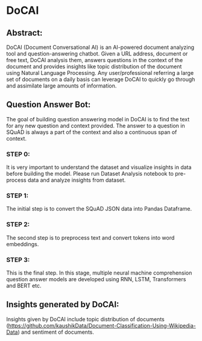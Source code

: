 # DoCAI

## Abstract:

DoCAI (Document Conversational AI) is an AI-powered document analyzing tool and question-answering chatbot. Given a URL address, document or free text, DoCAI analysis them, answers questions in the context of the document and provides insights like topic distribution of the document using Natural Language Processing. Any user/professional referring a large set of documents on a daily basis can leverage DoCAI to quickly go through and assimilate large amounts of information.

## Question Answer Bot:

The goal of building question answering model in DoCAI is to find the text for any new question and context provided. The answer to a question in SQuAD is always a part of the context and also a continuous span of context. 

### STEP 0:

It is very important to understand the dataset and visualize insights in data before building the model.
Please run Dataset Analysis notebook to pre-process data and analyze insights from dataset.

### STEP 1:
The initial step is to convert the SQuAD JSON data into Pandas Dataframe. 

### STEP 2:
The second step is to preprocess text and convert tokens into word embeddings.

### STEP 3:
This is the final step. In this stage, multiple neural machine comprehension question answer models are developed using RNN, LSTM, Transformers and BERT etc.

## Insights generated by DoCAI:

Insights given by DoCAI include topic distribution of documents (https://github.com/kaushikData/Document-Classification-Using-Wikipedia-Data) and sentiment of documents.
